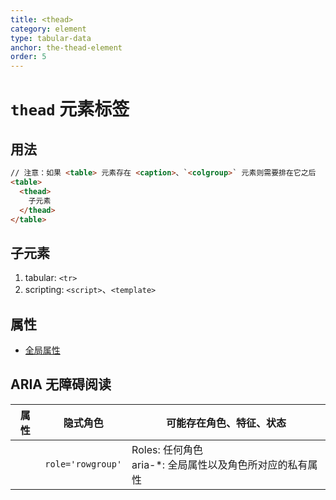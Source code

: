 ```yaml
---
title: <thead>
category: element
type: tabular-data
anchor: the-thead-element
order: 5
---
```


# `thead` 元素标签

## 用法

```html
// 注意：如果 <table> 元素存在 <caption>、`<colgroup>` 元素则需要排在它之后
<table>
  <thead>
    子元素
  </thead>
</table>
```

## 子元素

1. tabular: `<tr>`
1. scripting: `<script>`、`<template>`

## 属性

* [全局属性](/front-end/HTML/attribute#anchor-全局属性)

## ARIA 无障碍阅读

| 属性 | 隐式角色 | 可能存在角色、特征、状态 |
| ---- | ---- | ---- |
| | `role='rowgroup'` | Roles: 任何角色 <br> aria-*: 全局属性以及角色所对应的私有属性 |

